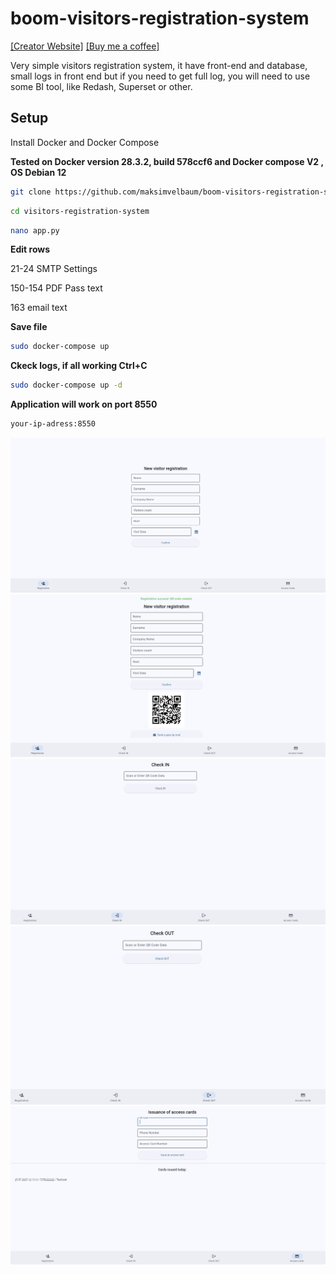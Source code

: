 # boom-visitors-registration-system
[[Creator Website]](https://velbaum.cc) [[Buy me a coffee]](https://buymeacoffee.com/maksim_velbaum)

Very simple visitors registration system, it have front-end and database, small logs in front end but if you need to get full log, you will need to use some BI tool,  like Redash, Superset or other.

## Setup

Install Docker and Docker Compose 

**Tested on  Docker version 28.3.2, build 578ccf6 and Docker compose V2 , OS Debian 12**

```bash
git clone https://github.com/maksimvelbaum/boom-visitors-registration-system.git
```

```bash
cd visitors-registration-system
```

```bash
nano app.py
```

**Edit rows** 

21-24  SMTP Settings

150-154 PDF Pass text

163  email text 

**Save file** 
```bash
sudo docker-compose up
```
**Ckeck logs, if all working  Ctrl+C**

```bash
sudo docker-compose up -d
```

**Application will work on port 8550**

```bash
your-ip-adress:8550
```

![1](https://github.com/maksimvelbaum/boom-visitors-registration-system/blob/main/img/1.png?raw=true)  
![2](https://github.com/maksimvelbaum/boom-visitors-registration-system/blob/main/img/2.png?raw=true)  
![3](https://github.com/maksimvelbaum/boom-visitors-registration-system/blob/main/img/3.png?raw=true)  
![4](https://github.com/maksimvelbaum/boom-visitors-registration-system/blob/main/img/4.png?raw=true)  
![5](https://github.com/maksimvelbaum/boom-visitors-registration-system/blob/main/img/5.png?raw=true)  





